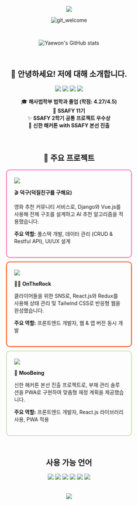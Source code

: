 <div align="center">
  <img src="https://capsule-render.vercel.app/api?type=waving&color=f182a2&width=100%&height=150&section=header" />

  ![git_welcome](https://github.com/user-attachments/assets/1fcb0e64-6e53-4c56-9c8b-ed4925184cb0)

  <br>

  ![Yaewon's GitHub stats](https://github-readme-stats.vercel.app/api?username=wony0321&show_icons=true&theme=dracula)

  <br>

## 👋 안녕하세요! 저에 대해 소개합니다.

<p align="center">
  <img src="https://img.shields.io/badge/학과-법학과-blue?style=flat-square" />
  <img src="https://img.shields.io/badge/SSAFY-11기-ff69b4?style=flat-square" />
  <img src="https://img.shields.io/badge/공통프로젝트-우수상-ff4500?style=flat-square" />
  <img src="https://img.shields.io/badge/신한해커톤-본선진출-348833?style=flat-square" />
</p>

<div>🎓 <strong>해사법학부 법학과 졸업 (학점: 4.27/4.5)</strong> </div>
<div>🎉 <strong>SSAFY 11기</strong> </div>
<div>✨ <strong>SSAFY 2학기 공통 프로젝트 우수상</strong> </div>
<div>💼 <strong>신한 해커톤 with SSAFY 본선 진출</strong> </div>

<br>
<br>

## 📌 주요 프로젝트

<div align="center">
  <tr>
    <td>
      <!-- 덕구 프로젝트 -->
      <div style="border: 2px solid #ff69b4; border-radius: 10px; padding: 20px; width: 300px; margin: 10px; text-align: left;">
        <img src="https://img.shields.io/badge/프로젝트-덕구-ff69b4?style=for-the-badge" />
        <p>🎬 <strong>덕구(덕질친구를 구해요)</strong></p>
        <p>영화 추천 커뮤니티 서비스로, Django와 Vue.js를 사용해 전체 구조를 설계하고 AI 추천 알고리즘을 적용했습니다.</p>
        <p><strong>주요 역할:</strong> 풀스택 개발, 데이터 관리 (CRUD & Restful API), UI/UX 설계</p>
      </div>
    </td>
    <td>
      <!-- OnTheRock 프로젝트 -->
      <div style="border: 2px solid #ff4500; border-radius: 10px; padding: 20px; width: 300px; margin: 10px; text-align: left;">
        <img src="https://img.shields.io/badge/프로젝트-OnTheRock-ff4500?style=for-the-badge" />
        <p>🧗‍♂️ <strong>OnTheRock</strong></p>
        <p>클라이머들을 위한 SNS로, React.js와 Redux를 사용해 상태 관리 및 Tailwind CSS로 반응형 웹을 완성했습니다.</p>
        <p><strong>주요 역할:</strong> 프론트엔드 개발자, 웹 & 앱 버전 동시 개발</p>
      </div>
    </td>
  </tr>
  <tr>
    <td>
      <!-- MooBeing 프로젝트 -->
      <div style="border: 2px solid #C5E1AB; border-radius: 10px; padding: 20px; width: 300px; margin: 10px; text-align: left;">
        <img src="https://img.shields.io/badge/프로젝트-MooBeing-C5E1AB?style=for-the-badge" />
        <p>🥚 <strong>MooBeing</strong></p>
        <p>신한 해커톤 본선 진출 프로젝트로, 부채 관리 솔루션을 PWA로 구현하여 맞춤형 재정 계획을 제공했습니다.</p>
        <p><strong>주요 역할:</strong> 프론트엔드 개발자, React.js 라이브러리 사용, PWA 적용</p>
      </div>
    </td>
  </tr>
</div>

<br>

  ## 사용 가능 언어
  <div>
    <img src="https://img.shields.io/badge/Python-3776AB?style=for-the-badge&logo=python&logoColor=white" />
    <img src="https://img.shields.io/badge/JavaScript-F7DF1E?style=for-the-badge&logo=javascript&logoColor=black" />
    <img src="https://img.shields.io/badge/Django-092E20?style=for-the-badge&logo=django&logoColor=white" />
    <img src="https://img.shields.io/badge/React-61DAFB?style=for-the-badge&logo=react&logoColor=black" />
    <img src="https://img.shields.io/badge/HTML5-E34F26?style=for-the-badge&logo=html5&logoColor=white" />
    <img src="https://img.shields.io/badge/CSS3-1572B6?style=for-the-badge&logo=css3&logoColor=white" />
  </div>

<br>
<br>

  <img src="https://capsule-render.vercel.app/api?type=waving&color=f182a2&width=100%&height=150&section=footer" />
</div>
